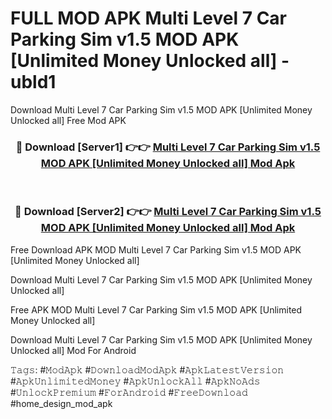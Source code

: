 # FULL MOD APK Multi Level 7 Car Parking Sim v1.5 MOD APK [Unlimited Money Unlocked all] - ubld1
Download Multi Level 7 Car Parking Sim v1.5 MOD APK [Unlimited Money Unlocked all] Free Mod APK

<div align="center">
<h3>🔴 Download [Server1] 👉👉 <a href="https://apk-comot.site?title=Multi_Level_7_Car_Parking_Sim_v1.5_MOD_APK_[Unlimited_Money_Unlocked_all]">Multi Level 7 Car Parking Sim v1.5 MOD APK [Unlimited Money Unlocked all] Mod Apk</a></h3><br>

<h3>🔴 Download [Server2] 👉👉 <a href="https://apk-comot.site?title=Multi_Level_7_Car_Parking_Sim_v1.5_MOD_APK_[Unlimited_Money_Unlocked_all]">Multi Level 7 Car Parking Sim v1.5 MOD APK [Unlimited Money Unlocked all] Mod Apk</a></h3>
</div>


Free Download APK MOD Multi Level 7 Car Parking Sim v1.5 MOD APK [Unlimited Money Unlocked all]

Download Multi Level 7 Car Parking Sim v1.5 MOD APK [Unlimited Money Unlocked all] 

Free APK MOD Multi Level 7 Car Parking Sim v1.5 MOD APK [Unlimited Money Unlocked all] 

Download Multi Level 7 Car Parking Sim v1.5 MOD APK [Unlimited Money Unlocked all] Mod For Android

𝚃𝚊𝚐𝚜: #𝙼𝚘𝚍𝙰𝚙𝚔 #𝙳𝚘𝚠𝚗𝚕𝚘𝚊𝚍𝙼𝚘𝚍𝙰𝚙𝚔 #𝙰𝚙𝚔𝙻𝚊𝚝𝚎𝚜𝚝𝚅𝚎𝚛𝚜𝚒𝚘𝚗 #𝙰𝚙𝚔𝚄𝚗𝚕𝚒𝚖𝚒𝚝𝚎𝚍𝙼𝚘𝚗𝚎𝚢 #𝙰𝚙𝚔𝚄𝚗𝚕𝚘𝚌𝚔𝙰𝚕𝚕 #𝙰𝚙𝚔𝙽𝚘𝙰𝚍𝚜 #𝚄𝚗𝚕𝚘𝚌𝚔𝙿𝚛𝚎𝚖𝚒𝚞𝚖 #𝙵𝚘𝚛𝙰𝚗𝚍𝚛𝚘𝚒𝚍 #𝙵𝚛𝚎𝚎𝙳𝚘𝚠𝚗𝚕𝚘𝚊𝚍 #home_design_mod_apk